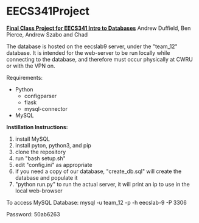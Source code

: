 # EECS341Project

<B><U>Final Class Project for EECS341 Intro to Databases</B></U>
Andrew Duffield, Ben Pierce, Andrew Szabo and Chad

The database is hosted on the eecslab9 server, under the "team_12" database. It is intended for
the web-server to be run locally while connecting to the database, and therefore must occur
physically at CWRU or with the VPN on.


Requirements:
  - Python
    - configparser
    - flask
    - mysql-connector
  - MySQL

<B>Instillation Instructions:</B>
  1) install MySQL
  2) install pyton, python3, and pip
  3) clone the repository
  4) run "bash setup.sh"
  5) edit "config.ini" as appropriate
  6) if you need a copy of our database, "create_db.sql" will create the database and populate it
  7) "python run.py" to run the actual server, it will print an ip to use in the local web-browser

To access MySQL Database:
mysql -u team_12 -p -h eecslab-9 -P 3306

Password:
50ab6263
